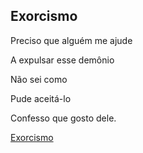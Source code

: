 ## Exorcismo

Preciso que alguém me ajude

A expulsar esse demônio

Não sei como

Pude aceitá-lo

Confesso que gosto dele.

[Exorcismo](https://www.youtube.com/watch?v=_pWV8FSjJ-U)

